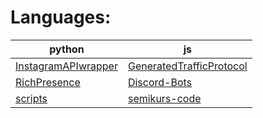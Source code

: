 # Languages:
|python|js|
|---|---|
|[InstagramAPIwrapper](https://github.com/xNaCly/InstagramAPIwrapper)|[GeneratedTrafficProtocol](https://github.com/xNaCly/GeneratedTrafficProtocol-ds.js)|
|[RichPresence](https://github.com/xNaCly/RichPresence)|[Discord-Bots](https://github.com/xNaCly/Discord-Bots)|
|[scripts](https://github.com/xNaCly/scripts)|[semikurs-code](https://github.com/xNaCly/semikurs-code)
